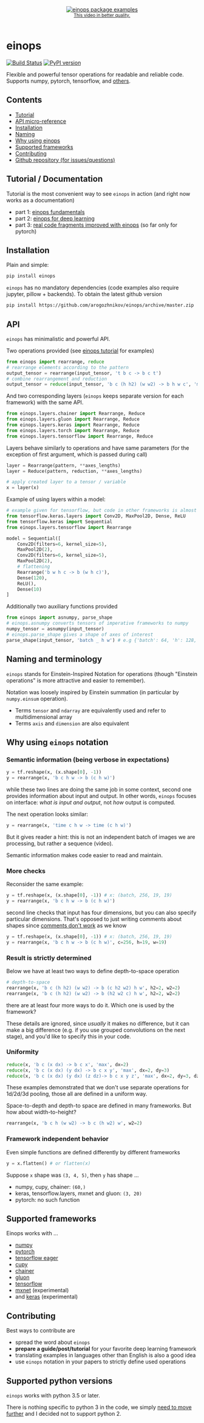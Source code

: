 <a href='http://arogozhnikov.github.io/images/einops/einops_video.mp4' >
<div align="center">
  <img src="http://arogozhnikov.github.io/images/einops/einops_video.gif" alt="einops package examples" />
  <br>
  <small><a href='http://arogozhnikov.github.io/images/einops/einops_video.mp4'>This video in better quality.</a></small>
  <br><br>
</div>
</a>

# einops
[![Build Status](https://travis-ci.org/arogozhnikov/einops.svg?branch=master)](https://travis-ci.org/arogozhnikov/einops)  [![PyPI version](https://badge.fury.io/py/einops.svg)](https://badge.fury.io/py/einops)

Flexible and powerful tensor operations for readable and reliable code.
Supports numpy, pytorch, tensorflow, and [others](#supported-frameworks).


<!--<div align="center">
  <img src="http://arogozhnikov.github.io/images/einops/einops_logo_350x350.png"
  alt="einops package logo" width="250" height="250" />
  <br><br>
</div> -->

## Contents

- [Tutorial](#Tutorial--Documentation)
- [API micro-reference](#API)
- [Installation](#Installation)
- [Naming](#Naming-and-terminology)
- [Why using einops](#Why-using-einops-notation)
- [Supported frameworks](#Supported-frameworks)
- [Contributing](#Contributing)
- [Github repository (for issues/questions)](https://github.com/arogozhnikov/einops)


## Tutorial / Documentation

Tutorial is the most convenient way to see `einops` in action (and right now works as a documentation)

- part 1: [einops fundamentals](https://github.com/arogozhnikov/einops/blob/master/docs/1-einops-basics.ipynb)
- part 2: [einops for deep learning](https://github.com/arogozhnikov/einops/blob/master/docs/2-einops-for-deep-learning.ipynb)
- part 3: [real code fragments improved with einops](https://arogozhnikov.github.io/einops/pytorch-examples.html) (so far only for pytorch)   

## Installation

Plain and simple:
```bash
pip install einops
```

`einops` has no mandatory dependencies (code examples also require jupyter, pillow + backends).
To obtain the latest github version

```bash
pip install https://github.com/arogozhnikov/einops/archive/master.zip
```

## API

`einops` has minimalistic and powerful API.

Two operations provided (see [einops tutorial](https://github.com/arogozhnikov/einops/blob/master/docs/) for examples)
```python
from einops import rearrange, reduce
# rearrange elements according to the pattern
output_tensor = rearrange(input_tensor, 't b c -> b c t')
# combine rearrangement and reduction
output_tensor = reduce(input_tensor, 'b c (h h2) (w w2) -> b h w c', 'mean', h2=2, w2=2)
```
And two corresponding layers (`einops` keeps separate version for each framework) with the same API.

```python
from einops.layers.chainer import Rearrange, Reduce
from einops.layers.gluon import Rearrange, Reduce
from einops.layers.keras import Rearrange, Reduce
from einops.layers.torch import Rearrange, Reduce
from einops.layers.tensorflow import Rearrange, Reduce
```

Layers behave similarly to operations and have same parameters
(for the exception of first argument, which is passed during call)

```python
layer = Rearrange(pattern, **axes_lengths)
layer = Reduce(pattern, reduction, **axes_lengths)

# apply created layer to a tensor / variable
x = layer(x)
```

Example of using layers within a model:
```python
# example given for tensorflow, but code in other frameworks is almost identical  
from tensorflow.keras.layers import Conv2D, MaxPool2D, Dense, ReLU
from tensorflow.keras import Sequential
from einops.layers.tensorflow import Rearrange

model = Sequential([
    Conv2D(filters=6, kernel_size=5),
    MaxPool2D(2),
    Conv2D(filters=6, kernel_size=5),
    MaxPool2D(2),
    # flattening
    Rearrange('b w h c -> b (w h c)'),
    Dense(120),
    ReLU(),
    Dense(10)
]
```

Additionally two auxiliary functions provided
```python
from einops import asnumpy, parse_shape
# einops.asnumpy converts tensors of imperative frameworks to numpy
numpy_tensor = asnumpy(input_tensor)
# einops.parse_shape gives a shape of axes of interest
parse_shape(input_tensor, 'batch _ h w') # e.g {'batch': 64, 'h': 128, 'w': 160}
```

## Naming and terminology

`einops` stands for Einstein-Inspired Notation for operations
(though "Einstein operations" is more attractive and easier to remember).

Notation was loosely inspired by Einstein summation (in particular by `numpy.einsum` operation).

- Terms `tensor` and `ndarray` are equivalently used and refer to multidimensional array
- Terms `axis` and `dimension` are also equivalent


## Why using `einops` notation


### Semantic information (being verbose in expectations)

```python
y = tf.reshape(x, (x.shape[0], -1))
y = rearrange(x, 'b c h w -> b (c h w)')
```
while these two lines are doing the same job in some context,
second one provides information about input and output.
In other words, `einops` focuses on interface: *what is input and output*, not *how* output is computed.

The next operation looks similar:
```python
y = rearrange(x, 'time c h w -> time (c h w)')
```
But it gives reader a hint:
this is not an independent batch of images we are processing,
but rather a sequence (video).

Semantic information makes code easier to read and maintain.

### More checks

Reconsider the same example:
```python
y = tf.reshape(x, (x.shape[0], -1)) # x: (batch, 256, 19, 19)
y = rearrange(x, 'b c h w -> b (c h w)')
```
second line checks that input has four dimensions,
but you can also specify particular dimensions.
That's opposed to just writing comments about shapes since
[comments don't work](https://medium.freecodecamp.org/code-comments-the-good-the-bad-and-the-ugly-be9cc65fbf83)
as we know   
```python
y = tf.reshape(x, (x.shape[0], -1)) # x: (batch, 256, 19, 19)
y = rearrange(x, 'b c h w -> b (c h w)', c=256, h=19, w=19)
```

### Result is strictly determined

Below we have at least two ways to define depth-to-space operation
```python
# depth-to-space
rearrange(x, 'b c (h h2) (w w2) -> b (c h2 w2) h w', h2=2, w2=2)
rearrange(x, 'b c (h h2) (w w2) -> b (h2 w2 c) h w', h2=2, w2=2)
```
there are at least four more ways to do it. Which one is used by the framework?

These details are ignored, since *usually* it makes no difference,
but it can make a big difference (e.g. if you use grouped convolutions on the next stage),
and you'd like to specify this in your code.

<!-- TODO add example with 1d elements? -->

### Uniformity

```python
reduce(x, 'b c (x dx) -> b c x', 'max', dx=2)
reduce(x, 'b c (x dx) (y dx) -> b c x y', 'max', dx=2, dy=3)
reduce(x, 'b c (x dx) (y dx) (z dz)-> b c x y z', 'max', dx=2, dy=3, dz=4)
```
These examples demonstrated that we don't use separate operations for 1d/2d/3d pooling,
those all are defined in a uniform way.

Space-to-depth and depth-to space are defined in many frameworks. But how about width-to-height?
```python
rearrange(x, 'b c h (w w2) -> b c (h w2) w', w2=2)
```

### Framework independent behavior

Even simple functions are defined differently by different frameworks

```python
y = x.flatten() # or flatten(x)
```

Suppose `x` shape was `(3, 4, 5)`, then `y` has shape ...
- numpy, cupy, chainer: `(60,)`
- keras, tensorflow.layers, mxnet and gluon: `(3, 20)`
- pytorch: no such function

<!-- TODO examples for depth-to-space and pixel shuffle? transpose vs permute? torch.repeat is numpy.tile -->

## Supported frameworks

Einops works with ...

- [numpy](http://www.numpy.org/)
- [pytorch](https://pytorch.org/)
- [tensorflow eager](https://www.tensorflow.org/guide/eager)
- [cupy](https://cupy.chainer.org/)
- [chainer](https://chainer.org/)
- [gluon](https://mxnet.apache.org/)
- [tensorflow](https://www.tensorflow.org/)
- [mxnet](https://gluon.mxnet.io/) (experimental)
- and [keras](https://keras.io/) (experimental)

## Contributing

Best ways to contribute are

- spread the word about `einops`
- **prepare a guide/post/tutorial** for your favorite deep learning framework
- translating examples in languages other than English is also a good idea
- use `einops` notation in your papers to strictly define used operations

## Supported python versions

`einops` works with python 3.5 or later.

There is nothing specific to python 3 in the code,
we simply [need to move further](http://github.com/arogozhnikov/python3_with_pleasure)
and I decided not to support python 2.
